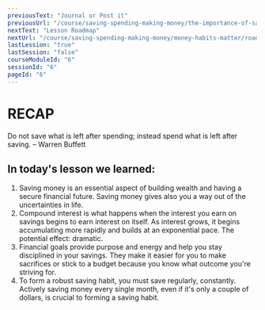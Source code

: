 ```yaml
---
previousText: "Journal or Post it"
previousUrl: "/course/saving-spending-making-money/the-importance-of-saving/journal-or-post-it"
nextText: "Lesson Roadmap"
nextUrl: "/course/saving-spending-making-money/money-habits-matter/roadmap"
lastLession: "true"
lastSession: "false"
courseModuleId: "6"
sessionId: "6"
pageId: "6"
---
```



# RECAP

<sparkle-character-intro position="right" character="jen">
Do not save what is left after spending; instead spend what is left after saving. 
– Warren Buffett
</sparkle-character-intro>

## In today's lesson we learned:
1. Saving money is an essential aspect of building wealth and having a secure financial future. Saving money gives also you a way out of the uncertainties in life.
2. Compound interest is what happens when the interest you earn on savings begins to earn interest on itself. As interest grows, it begins accumulating more rapidly and builds at an exponential pace. The potential effect: dramatic.
3. Financial goals provide purpose and energy and help you stay disciplined in your savings. They make it easier for you to make sacrifices or stick to a budget because you know what outcome you're striving for. 
4. To form a robust saving habit, you must save regularly, constantly. Actively saving money every single month, even if it's only a couple of dollars, is crucial to forming a saving habit.

